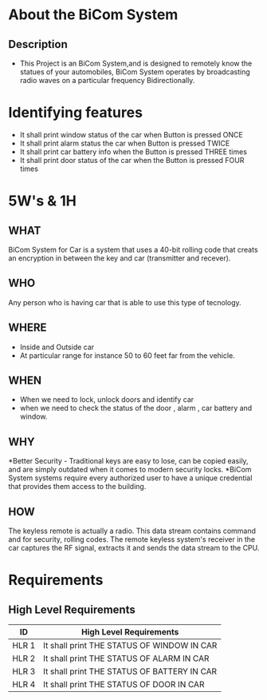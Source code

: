 # About the BiCom System

## Description

- This Project is an BiCom System,and is designed to remotely know the statues of your automobiles, BiCom System operates by broadcasting radio waves on a particular frequency Bidirectionally.

# Identifying features
- It shall print window status of the car when Button is pressed ONCE
- It shall print alarm status the car when Button is pressed TWICE
- It shall print car battery info when the Button is pressed THREE times
- It shall print door status of the car when the Button is pressed FOUR times

# 5W's & 1H

## **WHAT** 
BiCom System for Car is a system that uses a 40-bit rolling code that creats an encryption in between the key and car (transmitter and recever).

## **WHO**
 Any person who is having car that is able to use this type of tecnology.

## **WHERE**
* Inside and Outside car
* At particular range for instance 50 to 60 feet far from the vehicle.

## **WHEN**
* When we need to lock, unlock doors and identify car
* when we need to check the status of the door , alarm , car battery and window.

## **WHY**
*Better Security - Traditional keys are easy to lose, can be copied easily, and are simply outdated when it comes to modern security locks. 
*BiCom System systems require every authorized user to have a unique credential that provides them access to the building.

## **HOW**
The keyless remote is actually a radio. This data stream contains command and for security, rolling codes. The remote keyless system's receiver in the car captures the RF signal, extracts it and sends the data stream to the CPU.


# Requirements
## High Level Requirements
|ID|	High Level Requirements|
|---------|-------------------------|
|HLR 1|	It shall print THE STATUS OF WINDOW IN CAR|
|HLR 2|	It shall print  THE STATUS OF ALARM IN CAR|
|HLR 3|	It shall print  THE STATUS OF BATTERY IN CAR|
|HLR 4|	It shall print  THE STATUS OF DOOR IN CAR|

